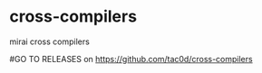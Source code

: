 # cross-compilers
mirai cross compilers


#GO TO RELEASES on  https://github.com/tac0d/cross-compilers
